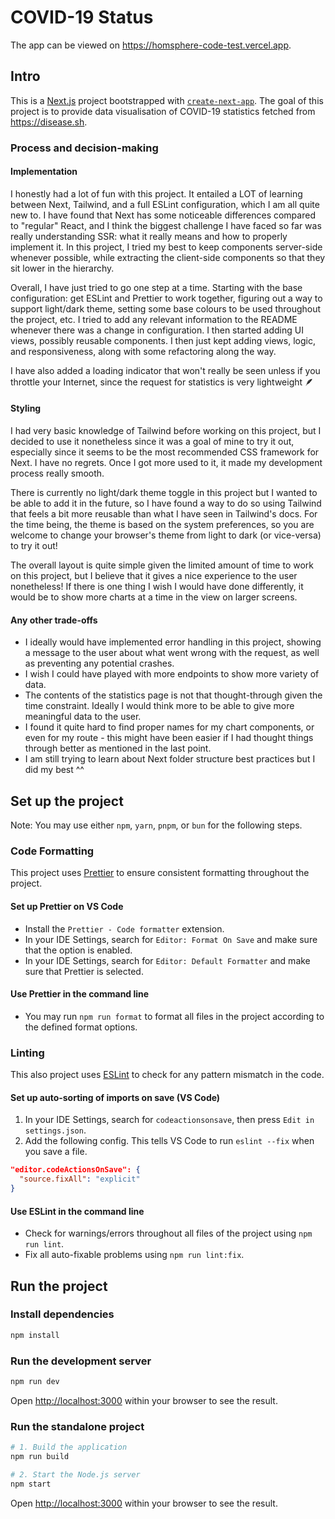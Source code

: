 # COVID-19 Status

The app can be viewed on https://homsphere-code-test.vercel.app.

## Intro

This is a [Next.js](https://nextjs.org/) project bootstrapped with [`create-next-app`](https://github.com/vercel/next.js/tree/canary/packages/create-next-app). The goal of this project is to provide data visualisation of COVID-19 statistics fetched from https://disease.sh.

### Process and decision-making

#### Implementation

I honestly had a lot of fun with this project. It entailed a LOT of learning between Next, Tailwind, and a full ESLint configuration, which I am all quite new to. I have found that Next has some noticeable differences compared to "regular" React, and I think the biggest challenge I have faced so far was really understanding SSR: what it really means and how to properly implement it. In this project, I tried my best to keep components server-side whenever possible, while extracting the client-side components so that they sit lower in the hierarchy.

Overall, I have just tried to go one step at a time. Starting with the base configuration: get ESLint and Prettier to work together, figuring out a way to support light/dark theme, setting some base colours to be used throughout the project, etc. I tried to add any relevant information to the README whenever there was a change in configuration. I then started adding UI views, possibly reusable components. I then just kept adding views, logic, and responsiveness, along with some refactoring along the way.

I have also added a loading indicator that won't really be seen unless if you throttle your Internet, since the request for statistics is very lightweight 🪶

#### Styling

I had very basic knowledge of Tailwind before working on this project, but I decided to use it nonetheless since it was a goal of mine to try it out, especially since it seems to be the most recommended CSS framework for Next. I have no regrets. Once I got more used to it, it made my development process really smooth.

There is currently no light/dark theme toggle in this project but I wanted to be able to add it in the future, so I have found a way to do so using Tailwind that feels a bit more reusable than what I have seen in Tailwind's docs. For the time being, the theme is based on the system preferences, so you are welcome to change your browser's theme from light to dark (or vice-versa) to try it out!

The overall layout is quite simple given the limited amount of time to work on this project, but I believe that it gives a nice experience to the user nonetheless! If there is one thing I wish I would have done differently, it would be to show more charts at a time in the view on larger screens.

#### Any other trade-offs

- I ideally would have implemented error handling in this project, showing a message to the user about what went wrong with the request, as well as preventing any potential crashes.
- I wish I could have played with more endpoints to show more variety of data.
- The contents of the statistics page is not that thought-through given the time constraint. Ideally I would think more to be able to give more meaningful data to the user.
- I found it quite hard to find proper names for my chart components, or even for my route - this might have been easier if I had thought things through better as mentioned in the last point.
- I am still trying to learn about Next folder structure best practices but I did my best ^^

## Set up the project

Note: You may use either `npm`, `yarn`, `pnpm`, or `bun` for the following steps.

### Code Formatting

This project uses [Prettier](https://prettier.io/docs/en/) to ensure consistent formatting throughout the project.

#### Set up Prettier on VS Code

- Install the `Prettier - Code formatter` extension.
- In your IDE Settings, search for `Editor: Format On Save` and make sure that the option is enabled.
- In your IDE Settings, search for `Editor: Default Formatter` and make sure that Prettier is selected.

#### Use Prettier in the command line

- You may run `npm run format` to format all files in the project according to the defined format options.

### Linting

This also project uses [ESLint](https://eslint.org/docs/latest/) to check for any pattern mismatch in the code.

#### Set up auto-sorting of imports on save (VS Code)

1. In your IDE Settings, search for `codeactionsonsave`, then press `Edit in settings.json`.
2. Add the following config. This tells VS Code to run `eslint --fix` when you save a file.

```json
"editor.codeActionsOnSave": {
  "source.fixAll": "explicit"
}
```

#### Use ESLint in the command line

- Check for warnings/errors throughout all files of the project using `npm run lint`.
- Fix all auto-fixable problems using `npm run lint:fix`.

## Run the project

### Install dependencies

```bash
npm install
```

### Run the development server

```bash
npm run dev
```

Open [http://localhost:3000](http://localhost:3000) within your browser to see the result.

### Run the standalone project

```bash
# 1. Build the application
npm run build

# 2. Start the Node.js server
npm start
```

Open [http://localhost:3000](http://localhost:3000) within your browser to see the result.
